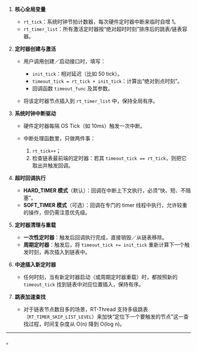 

1. **核心全局变量**

   * `rt_tick`：系统时钟节拍计数器，每次硬件定时器中断来临时自增 1。
   * `rt_timer_list`：所有激活定时器按“绝对超时时刻”排序后的跳表/链表容器。

2. **定时器创建与激活**

   * 用户调用创建／启动接口时，填写：

     * `init_tick`：相对延迟（比如 50 tick）。
     * `timeout_tick = rt_tick + init_tick`：计算出“绝对到点时刻”。
     * 回调函数 `timeout_func` 及其参数。
   * 将该定时器节点插入到 `rt_timer_list` 中，保持全局有序。

3. **系统时钟中断驱动**

   * 硬件定时器每隔 OS Tick（如 10ms）触发一次中断。
   * 中断处理函数里，只做两件事：

     1. `rt_tick++`；
     2. 检查链表最前端的定时器：若其 `timeout_tick == rt_tick`，则把它取出并触发回调。

4. **超时回调执行**

   * **HARD\_TIMER 模式**（默认）：回调在中断上下文执行，必须“快、短、不阻塞”。
   * **SOFT\_TIMER 模式**（可选）：回调在专门的 timer 线程中执行，允许较重的操作，但仍需注意优先级。

5. **定时器清理与重载**

   * **一次性定时器**：触发后回调执行完成，直接销毁／从链表移除。
   * **周期定时器**：触发后，将 `timeout_tick += init_tick` 重新计算下一个触发时刻，再次插入到链表中。

6. **中途插入新定时器**

   * 任何时刻，当有新定时器启动（或周期定时器重载）时，都按照新的 `timeout_tick` 找到链表中对应位置插入，保持有序。

7. **跳表加速查找**

   * 对于链表节点数目多的场景，RT-Thread 支持多级跳表（`RT_TIMER_SKIP_LIST_LEVEL`）来加快“定位下一个要触发的节点”这一查找过程，时间复杂度从 O(n) 降到 O(log n)。

---
。

